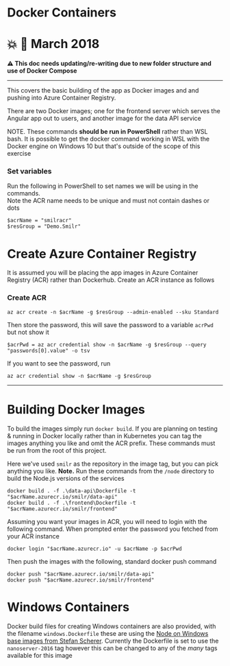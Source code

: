 # Docker Containers

# :boom: :pencil: March 2018
**:warning: This doc needs updating/re-writing due to new folder structure and use of Docker Compose**

---

This covers the basic building of the app as Docker images and and pushing into Azure Container Registry.

There are two Docker images; one for the frontend server which serves the Angular app out to users, and another image for the data API service

NOTE. These commands **should be run in PowerShell** rather than WSL bash. It is possible to get the docker command working in WSL with the Docker engine on Windows 10 but that's outside of the scope of this exercise

### Set variables 

Run the following in PowerShell to set names we will be using in the commands.  
Note the ACR name needs to be unique and must not contain dashes or dots
```
$acrName = "smilracr"
$resGroup = "Demo.Smilr"
```

# Create Azure Container Registry
It is assumed you will be placing the app images in Azure Container Registry (ACR) rather than Dockerhub. Create an ACR instance as follows

### Create ACR
```
az acr create -n $acrName -g $resGroup --admin-enabled --sku Standard
```
Then store the password, this will save the password to a variable `acrPwd` but not show it
```
$acrPwd = az acr credential show -n $acrName -g $resGroup --query "passwords[0].value" -o tsv
```

If you want to see the password, run
```
az acr credential show -n $acrName -g $resGroup
```
---

# Building Docker Images

To build the images simply run `docker build`. If you are planning on testing & running in Docker locally rather than in Kubernetes you can tag the images anything you like and omit the ACR prefix. These commands must be run from the root of this project. 

Here we've used `smilr` as the repository in the image tag, but you can pick anything you like.
**Note.** Run these commands from the `/node` directory to build the Node.js versions of the services

```
docker build . -f .\data-api\Dockerfile -t "$acrName.azurecr.io/smilr/data-api"
docker build . -f .\frontend\Dockerfile -t "$acrName.azurecr.io/smilr/frontend"
```

Assuming you want your images in ACR, you will need to login with the following command. When prompted enter the password you fetched from your ACR instance
```
docker login "$acrName.azurecr.io" -u $acrName -p $acrPwd
```

Then push the images with the following, standard docker push command
```
docker push "$acrName.azurecr.io/smilr/data-api"
docker push "$acrName.azurecr.io/smilr/frontend"
```

# Windows Containers
Docker build files for creating Windows containers are also provided, with the filename `windows.Dockerfile` these are using the [Node on Windows base images from Stefan Scherer](https://hub.docker.com/r/stefanscherer/node-windows/). Currently the Dockerfile is set to use the `nanoserver-2016` tag however this can be changed to any of the *many* tags available for this image